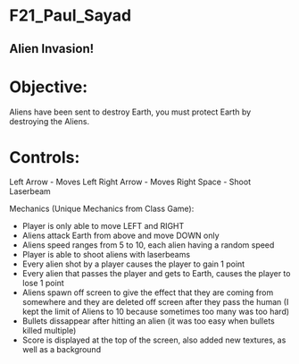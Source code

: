 # F21_Paul_Sayad

## Alien Invasion!

# Objective:

Aliens have been sent to destroy Earth, you must protect Earth by destroying the Aliens.

# Controls:

Left Arrow - Moves Left
Right Arrow - Moves Right
Space - Shoot Laserbeam

Mechanics (Unique Mechanics from Class Game):

- Player is only able to move LEFT and RIGHT
- Aliens attack Earth from above and move DOWN only
- Aliens speed ranges from 5 to 10, each alien having a random speed
- Player is able to shoot aliens with laserbeams
- Every alien shot by a player causes the player to gain 1 point
- Every alien that passes the player and gets to Earth, causes the player to lose 1 point
- Aliens spawn off screen to give the effect that they are coming from somewhere and they are deleted off screen after they pass the human (I kept the limit of Aliens to 10 because sometimes too many was too hard)
- Bullets dissappear after hitting an alien (it was too easy when bullets killed multiple)
- Score is displayed at the top of the screen, also added new textures, as well as a background

